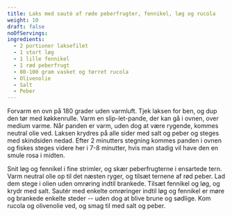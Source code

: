 ```yaml
---
title: Laks med sauté af røde peberfrugter, fennikel, løg og rucola
weight: 10
draft: false
noOfServings: 
ingredients:
  - 2 portioner laksefilet
  - 1 stort løg
  - 1 lille fennikel
  - 1 rød peberfrugt
  - 80-100 gram vasket og tørret rucola
  - Olivenolie
  - Salt
  - Peber
---
```



Forvarm en ovn på 180 grader uden varmluft. Tjek laksen for ben, og dup
den tør med køkkenrulle. Varm en slip-let-pande, der kan gå i ovnen,
over medium varme. Når panden er varm, uden dog at være rygende, kommes
neutral olie ved. Laksen krydres på alle sider med salt og peber og
steges med skindsiden nedad. Efter 2 minutters stegning kommes panden i
ovnen og fiskes steges videre her i 7-8 minutter, hvis man stadig vil
have den en smule rosa i midten.


Snit løg og fennikel i fine strimler, og skær peberfrugterne i ensartede
tern. Varm neutral olie op til det næsten ryger, og tilsæt ternene af
rød peber. Lad dem stege i olien uden omrøring indtil brankede. Tilsæt
fennikel og løg, og krydr med salt. Sautér med enkelte omrøringer indtil
løg og fennikel er møre og brankede enkelte steder -- uden dog at blive
brune og sødlige. Kom rucola og olivenolie ved, og smag til med salt og
peber.

